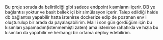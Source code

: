 Bu proje soruda da belirtildiği gibi sadece endpoint kısımlarını içerir. DB ye bağlantısı yoktur ve basit bellek içi bir simülasyon içerir. Talep edildiği halde db bağlantısı yapabilir hatta istenirse dockerize edip de postman env i oluşturulup bir arada da payalaşabilirim. Mail i son gün gördüğüm için bu kısımları yapamadım(istenmemişti zaten) ama istenirse rahatlıkla ve hızla bu kısımları da yapabilir ve herhangi bir ortama deploy edebilirim. 